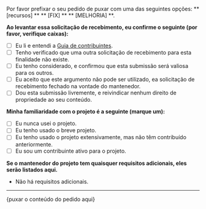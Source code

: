 Por favor prefixar o seu pedido de puxar com uma das seguintes opções: ** [recursos] ** ** [FIX] ** ** [MELHORIA] **.

**Ao levantar essa solicitação de recebimento, eu confirme o seguinte (por favor, verifique caixas):**

- [ ] Eu li e entendi a [Guia de contribuintes]().
- [ ] Tenho verificado que uma outra solicitação de recebimento para esta finalidade não existe.
- [ ] Eu tenho considerado, e confirmou que esta submissão será valiosa para os outros.
- [ ] Eu aceito que este argumento não pode ser utilizado, ea solicitação de recebimento fechado na vontade do mantenedor.
- [ ] Dou esta submissão livremente, e reivindicar nenhum direito de propriedade ao seu conteúdo.

**Minha familiaridade com o projeto é a seguinte (marque um):**

- [ ] Eu nunca usei o projeto.
- [ ] Eu tenho usado o breve projeto.
- [ ] Eu tenho usado o projeto extensivamente, mas não têm contribuído anteriormente.
- [ ] Eu sou um contribuinte ativo para o projeto.

**Se o mantenedor do projeto tem quaisquer requisitos adicionais, eles serão listados aqui.**

- Não há requisitos adicionais.

---

{puxar o conteúdo do pedido aqui}
